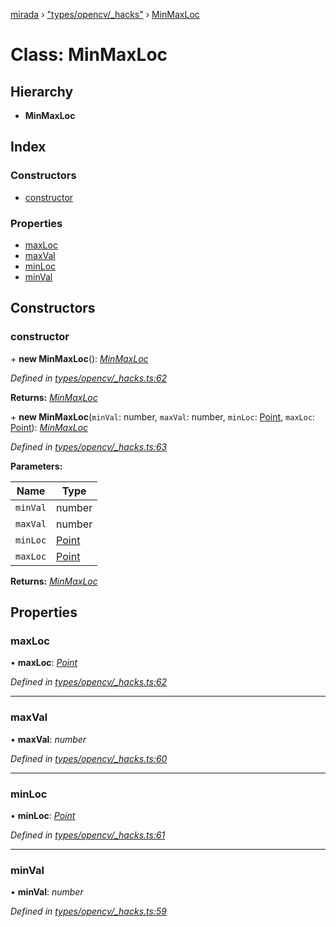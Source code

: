 [mirada](../README.md) › ["types/opencv/_hacks"](../modules/_types_opencv__hacks_.md) › [MinMaxLoc](_types_opencv__hacks_.minmaxloc.md)

# Class: MinMaxLoc


## Hierarchy

* **MinMaxLoc**

## Index

### Constructors

* [constructor](_types_opencv__hacks_.minmaxloc.md#constructor)

### Properties

* [maxLoc](_types_opencv__hacks_.minmaxloc.md#maxloc)
* [maxVal](_types_opencv__hacks_.minmaxloc.md#maxval)
* [minLoc](_types_opencv__hacks_.minmaxloc.md#minloc)
* [minVal](_types_opencv__hacks_.minmaxloc.md#minval)

## Constructors

###  constructor

\+ **new MinMaxLoc**(): *[MinMaxLoc](_types_opencv__hacks_.minmaxloc.md)*

*Defined in [types/opencv/_hacks.ts:62](https://github.com/cancerberoSgx/mirada/blob/2aa7cf1/mirada/src/types/opencv/_hacks.ts#L62)*

**Returns:** *[MinMaxLoc](_types_opencv__hacks_.minmaxloc.md)*

\+ **new MinMaxLoc**(`minVal`: number, `maxVal`: number, `minLoc`: [Point](_types_opencv__hacks_.point.md), `maxLoc`: [Point](_types_opencv__hacks_.point.md)): *[MinMaxLoc](_types_opencv__hacks_.minmaxloc.md)*

*Defined in [types/opencv/_hacks.ts:63](https://github.com/cancerberoSgx/mirada/blob/2aa7cf1/mirada/src/types/opencv/_hacks.ts#L63)*

**Parameters:**

Name | Type |
------ | ------ |
`minVal` | number |
`maxVal` | number |
`minLoc` | [Point](_types_opencv__hacks_.point.md) |
`maxLoc` | [Point](_types_opencv__hacks_.point.md) |

**Returns:** *[MinMaxLoc](_types_opencv__hacks_.minmaxloc.md)*

## Properties

###  maxLoc

• **maxLoc**: *[Point](_types_opencv__hacks_.point.md)*

*Defined in [types/opencv/_hacks.ts:62](https://github.com/cancerberoSgx/mirada/blob/2aa7cf1/mirada/src/types/opencv/_hacks.ts#L62)*

___

###  maxVal

• **maxVal**: *number*

*Defined in [types/opencv/_hacks.ts:60](https://github.com/cancerberoSgx/mirada/blob/2aa7cf1/mirada/src/types/opencv/_hacks.ts#L60)*

___

###  minLoc

• **minLoc**: *[Point](_types_opencv__hacks_.point.md)*

*Defined in [types/opencv/_hacks.ts:61](https://github.com/cancerberoSgx/mirada/blob/2aa7cf1/mirada/src/types/opencv/_hacks.ts#L61)*

___

###  minVal

• **minVal**: *number*

*Defined in [types/opencv/_hacks.ts:59](https://github.com/cancerberoSgx/mirada/blob/2aa7cf1/mirada/src/types/opencv/_hacks.ts#L59)*
